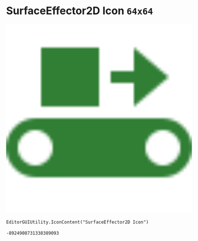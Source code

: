 # SurfaceEffector2D Icon `64x64`
<img src="/img/SurfaceEffector2D%20Icon.png" width=512 height=512>

``` CSharp
EditorGUIUtility.IconContent("SurfaceEffector2D Icon")
```
```
-8924908731338389093
```
